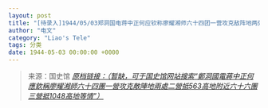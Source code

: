 ```yaml
---
layout: post
title: "[待录入]1944/05/03郑洞国电蒋中正何应钦称廖耀湘师六十四团一营攻克敌阵地两处二营抵563高地附近六十六团三营抵1048高地等情"
author: "电文"
category: "Liao's Tele"
tags: 分类
date: 1944-05-03 00:00:00 +0000
---
```

> 来源：国史馆 [*原档链接：（暂缺，可于国史馆网站搜索“鄭洞國電蔣中正何應欽稱廖耀湘師六十四團一營攻克敵陣地兩處二營抵563高地附近六十六團三營抵1048高地等情”）*]()
